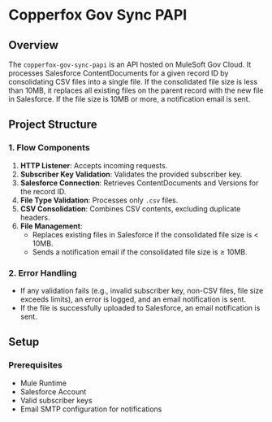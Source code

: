 # Copperfox Gov Sync PAPI  

## Overview  

The `copperfox-gov-sync-papi` is an API hosted on MuleSoft Gov Cloud. It processes Salesforce ContentDocuments for a given record ID by consolidating CSV files into a single file. If the consolidated file size is less than 10MB, it replaces all existing files on the parent record with the new file in Salesforce. If the file size is 10MB or more, a notification email is sent.  

## Project Structure  

### 1. Flow Components  

1. **HTTP Listener**: Accepts incoming requests.  
2. **Subscriber Key Validation**: Validates the provided subscriber key.  
3. **Salesforce Connection**: Retrieves ContentDocuments and Versions for the record ID.  
4. **File Type Validation**: Processes only `.csv` files.  
5. **CSV Consolidation**: Combines CSV contents, excluding duplicate headers.  
6. **File Management**:  
   - Replaces existing files in Salesforce if the consolidated file size is < 10MB.  
   - Sends a notification email if the consolidated file size is ≥ 10MB.  

### 2. Error Handling  

- If any validation fails (e.g., invalid subscriber key, non-CSV files, file size exceeds limits), an error is logged, and an email notification is sent.
- If the file is successfully uploaded to Salesforce, an email notification is sent.

## Setup  

### Prerequisites  

- Mule Runtime  
- Salesforce Account 
- Valid subscriber keys  
- Email SMTP configuration for notifications  
